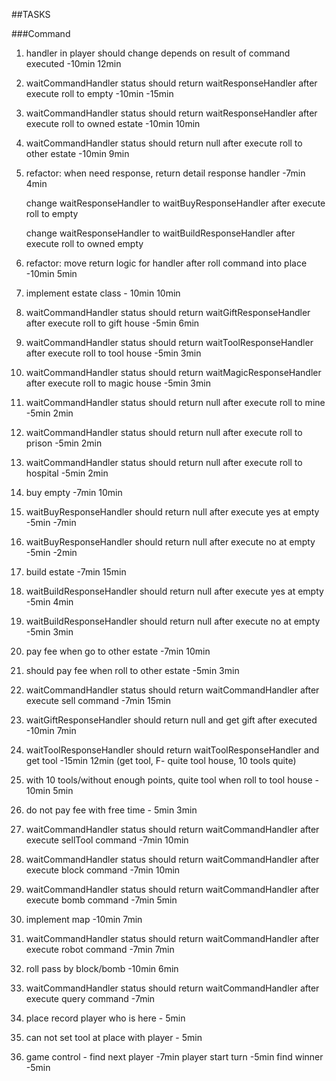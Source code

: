 ##TASKS

###Command

1. handler in player should change depends on result of command executed  -10min 12min

3. waitCommandHandler status should return waitResponseHandler after execute roll to empty  -10min -15min

4. waitCommandHandler status should return waitResponseHandler after execute roll to owned estate  -10min 10min

5. waitCommandHandler status should return null after execute roll to other estate  -10min 9min

6. refactor: when need response, return detail response handler  -7min 4min

    change waitResponseHandler to waitBuyResponseHandler after execute roll to empty
    
    change waitResponseHandler to waitBuildResponseHandler after execute roll to owned empty
    
7. refactor: move return logic for handler after roll command into place  -10min 5min

8. implement estate class  - 10min 10min

7. waitCommandHandler status should return waitGiftResponseHandler after execute roll to gift house  -5min 6min

8. waitCommandHandler status should return waitToolResponseHandler after execute roll to tool house  -5min 3min

12. waitCommandHandler status should return waitMagicResponseHandler after execute roll to magic house  -5min 3min

9. waitCommandHandler status should return null after execute roll to mine  -5min 2min

10. waitCommandHandler status should return null after execute roll to prison  -5min 2min

11. waitCommandHandler status should return null after execute roll to hospital  -5min 2min

12. buy empty -7min 10min

5. waitBuyResponseHandler should return null after execute yes at empty -5min -7min

6. waitBuyResponseHandler should return null after execute no at empty  -5min -2min

13. build estate -7min 15min

5. waitBuildResponseHandler should return null after execute yes at empty -5min 4min

6. waitBuildResponseHandler should return null after execute no at empty  -5min 3min

14. pay fee when go to other estate -7min 10min

15. should pay fee when roll to other estate -5min 3min

13. waitCommandHandler status should return waitCommandHandler after execute sell command  -7min 15min

14. waitGiftResponseHandler should return null and get gift after executed -10min 7min

15. waitToolResponseHandler should return waitToolResponseHandler and get tool -15min 12min
    (get tool, F- quite tool house, 10 tools quite)

16. with 10 tools/without enough points, quite tool when roll to tool house - 10min 5min

17. do not pay fee with free time - 5min 3min

14. waitCommandHandler status should return waitCommandHandler after execute sellTool command  -7min 10min

15. waitCommandHandler status should return waitCommandHandler after execute block command  -7min 10min

16. waitCommandHandler status should return waitCommandHandler after execute bomb command  -7min 5min

17. implement map -10min 7min

17. waitCommandHandler status should return waitCommandHandler after execute robot command  -7min 7min

18. roll pass by block/bomb -10min 6min

18. waitCommandHandler status should return waitCommandHandler after execute query command  -7min

19. place record player who is here - 5min

20. can not set tool at place with player - 5min

19. game control - find next player  -7min
                   player start turn -5min
                   find winner  -5min


